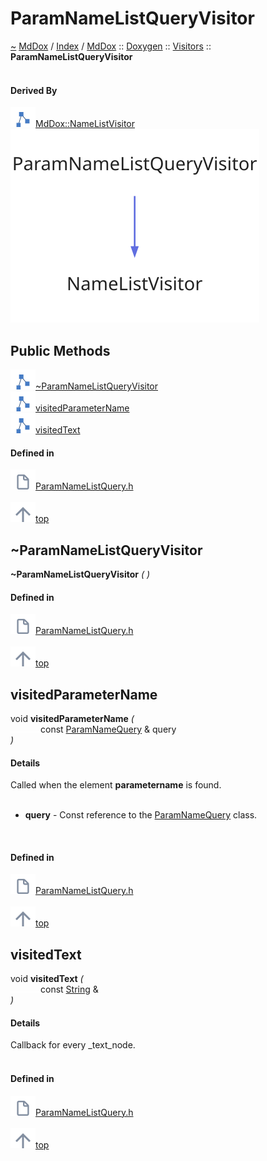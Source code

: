 <a id="paramnamelistqueryvisitor"></a>
<h1>ParamNameListQueryVisitor</h1>
<a id="classmddox_1_1doxygen_1_1visitors_1_1paramnamelistqueryvisitor"></a>
<a href="https://github.com/CharlesCarley/MdDox#~">~</a>
<a href="indexpage.md#mddox">MdDox</a>
<span class="inline-text">/</span>
<a href="index.md#index">Index</a>
<span class="inline-text">/</span>
<a href="namespaceMdDox.md#mddox">MdDox</a>
<span class="inline-text">::</span>
<a href="namespaceMdDox_1_1Doxygen.md#doxygen">Doxygen</a>
<span class="inline-text">::</span>
<a href="namespaceMdDox_1_1Doxygen_1_1Visitors.md#visitors">Visitors</a>
<span class="inline-text">::</span>
<span class="bold-text"><b>ParamNameListQueryVisitor</b></span>
<br/>
<br/>
<a id="derived-by"></a>
<h4>Derived By</h4>
<div class="icon-link">
<img src="../images/class.svg"/><a href="classMdDox_1_1NameListVisitor.md#namelistvisitor">MdDox::NameListVisitor</a>
</div>
<img src="../images/dot/internal-diagram-88.dot.svg"/><br/>
<a id="public-methods"></a>
<h2>Public Methods</h2>
<span class="icon-list-item"><a href="#~paramnamelistqueryvisitor" class="icon-list-item"><img src="../images/class.svg" class="icon-list-item"/><span class="icon-list-item">~ParamNameListQueryVisitor</span>
</a>
</span>
<br/>
<span class="icon-list-item"><a href="#visitedparametername" class="icon-list-item"><img src="../images/class.svg" class="icon-list-item"/><span class="icon-list-item">visitedParameterName</span>
</a>
</span>
<br/>
<span class="icon-list-item"><a href="#visitedtext" class="icon-list-item"><img src="../images/class.svg" class="icon-list-item"/><span class="icon-list-item">visitedText</span>
</a>
</span>
<br/>
<a id="defined-in"></a>
<h4>Defined in</h4>
<span class="icon-list-item"><a href="https://github.com/CharlesCarley/MdDox/blob/master/Tools/Doxygen/ParamNameListQuery.h#L31" class="icon-list-item"><img src="../images/file.svg" class="icon-list-item"/><span class="icon-list-item">ParamNameListQuery.h</span>
</a>
</span>
<br/>
<br/>
<span class="icon-list-item"><a href="#paramnamelistqueryvisitor" class="icon-list-item"><img src="../images/jumpToTop.svg" class="icon-list-item"/><span class="icon-list-item">top</span>
</a>
</span>
<a id="~paramnamelistqueryvisitor"></a>
<h2>~ParamNameListQueryVisitor</h2>
<span class="bold-text"><b>~ParamNameListQueryVisitor</b></span>
<span class="italic-text"><i>(</i></span>
<span class="italic-text"><i>)</i></span>
<a id="defined-in"></a>
<h4>Defined in</h4>
<span class="icon-list-item"><a href="https://github.com/CharlesCarley/MdDox/blob/master/Tools/Doxygen/ParamNameListQuery.h#L33" class="icon-list-item"><img src="../images/file.svg" class="icon-list-item"/><span class="icon-list-item">ParamNameListQuery.h</span>
</a>
</span>
<br/>
<br/>
<span class="icon-list-item"><a href="#paramnamelistqueryvisitor" class="icon-list-item"><img src="../images/jumpToTop.svg" class="icon-list-item"/><span class="icon-list-item">top</span>
</a>
</span>
<br/>
<a id="visitedparametername"></a>
<h2>visitedParameterName</h2>
<span class="inline-text">void</span>
<span class="bold-text"><b>visitedParameterName</b></span>
<span class="italic-text"><i>(</i></span>
<div class="paragraph">
<span class="paragraph"><img src="../images/horSpace24px.svg"/><span class="inline-text">const </span>
<a href="classMdDox_1_1Doxygen_1_1ParamNameQuery.md#paramnamequery">ParamNameQuery</a>
<span class="inline-text"> &amp;</span>
<span class="inline-text">query</span>
</span>
</div>
<span class="italic-text"><i>)</i></span>
<a id="details"></a>
<h4>Details</h4>
<span class="inline-text">Called when the element </span>
<span class="bold-text"><b>parametername</b></span>
<span class="inline-text"> is found. </span>
<br/>
<br/>
<ul>
<li><span class="bold-text"><b>query</b></span>
<span class="inline-text"> - </span>
<span class="inline-text">Const reference to the </span>
<a href="classMdDox_1_1Doxygen_1_1ParamNameQuery.md#paramnamequery">ParamNameQuery</a>
<span class="inline-text"> class. </span>
</li>
</ul>
<br/>
<a id="defined-in"></a>
<h4>Defined in</h4>
<span class="icon-list-item"><a href="https://github.com/CharlesCarley/MdDox/blob/master/Tools/Doxygen/ParamNameListQuery.h#L43" class="icon-list-item"><img src="../images/file.svg" class="icon-list-item"/><span class="icon-list-item">ParamNameListQuery.h</span>
</a>
</span>
<br/>
<br/>
<span class="icon-list-item"><a href="#paramnamelistqueryvisitor" class="icon-list-item"><img src="../images/jumpToTop.svg" class="icon-list-item"/><span class="icon-list-item">top</span>
</a>
</span>
<br/>
<a id="visitedtext"></a>
<h2>visitedText</h2>
<span class="inline-text">void</span>
<span class="bold-text"><b>visitedText</b></span>
<span class="italic-text"><i>(</i></span>
<div class="paragraph">
<span class="paragraph"><img src="../images/horSpace24px.svg"/><span class="inline-text">const </span>
<a href="namespaceMdDox.md#string">String</a>
<span class="inline-text"> &amp;</span>
</span>
</div>
<span class="italic-text"><i>)</i></span>
<a id="details"></a>
<h4>Details</h4>
<span class="inline-text">Callback for every _text_node. </span>
<br/>
<br/>
<a id="defined-in"></a>
<h4>Defined in</h4>
<span class="icon-list-item"><a href="https://github.com/CharlesCarley/MdDox/blob/master/Tools/Doxygen/ParamNameListQuery.h#L38" class="icon-list-item"><img src="../images/file.svg" class="icon-list-item"/><span class="icon-list-item">ParamNameListQuery.h</span>
</a>
</span>
<br/>
<br/>
<span class="icon-list-item"><a href="#paramnamelistqueryvisitor" class="icon-list-item"><img src="../images/jumpToTop.svg" class="icon-list-item"/><span class="icon-list-item">top</span>
</a>
</span>
<br/>
</div>
</div>
</body>
</html>
